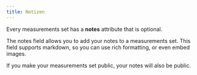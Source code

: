 ```yaml
---
title: Notizen
---
```


Every measurements set has a **notes** attribute that is optional.

The notes field allows you to add your notes to a measurements set. This field supports markdown, so you can use rich formatting, or even embed images.

<Note>
If you make your measurements set public, your notes will also be public.
</Note>
